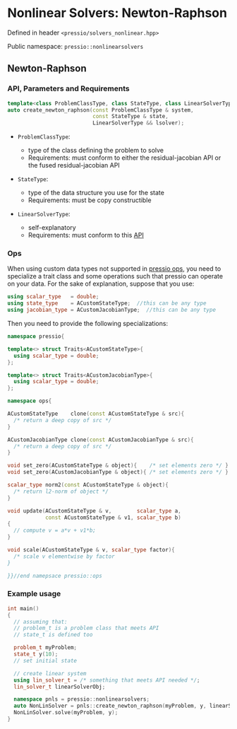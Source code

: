 
# Nonlinear Solvers: Newton-Raphson 

Defined in header `<pressio/solvers_nonlinear.hpp>`

Public namespace: `pressio::nonlinearsolvers`


## Newton-Raphson

### API, Parameters and Requirements
```cpp
template<class ProblemClassType, class StateType, class LinearSolverType>
auto create_newton_raphson(const ProblemClassType & system,
						   const StateType & state,
						   LinearSolverType && lsolver);
```

- `ProblemClassType`:
  - type of the class defining the problem to solve
  - Requirements: must conform to either the residual-jacobian API or the fused residual-jacobian API

- `StateType`:
  - type of the data structure you use for the state
  - Requirements: must be copy constructible

- `LinearSolverType`:
  - self-explanatory
  - Requirements: must conform to this [API](/Users/fnrizzi/Desktop/work/ROM/gitrepos/pressio/docs/html/md_pages_components_linsolvers.html)

### Ops
When using custom data types not supported in [pressio ops](/Users/fnrizzi/Desktop/work/ROM/gitrepos/pressio/docs/html/md_pages_components_ops.html), you need to specialize a trait class and some operations
such that pressio can operate on your data. For the sake of explanation, suppose that you use:

```cpp
using scalar_type   = double;
using state_type    = ACustomStateType;  //this can be any type
using jacobian_type = ACustomJacobianType;  //this can be any type
```

Then you need to provide the following specializations:

```cpp
namespace pressio{

template<> struct Traits<ACustomStateType>{
  using scalar_type = double;
};

template<> struct Traits<ACustomJacobianType>{
  using scalar_type = double;
};

namespace ops{

ACustomStateType    clone(const ACustomStateType & src){
  /* return a deep copy of src */
}

ACustomJacobianType clone(const ACustomJacobianType & src){
  /* return a deep copy of src */
}

void set_zero(ACustomStateType & object){    /* set elements zero */ }
void set_zero(ACustomJacobianType & object){ /* set elements zero */ }

scalar_type norm2(const ACustomStateType & object){
  /* return l2-norm of object */
}

void update(ACustomStateType & v,		 scalar_type a,
			const ACustomStateType & v1, scalar_type b)
{
  // compute v = a*v + v1*b;
}

void scale(ACustomStateType & v, scalar_type factor){
  /* scale v elementwise by factor
}

}}//end namepsace pressio::ops
```

### Example usage
```cpp
int main()
{
  // assuming that:
  // problem_t is a problem class that meets API
  // state_t is defined too

  problem_t myProblem;
  state_t y(10);
  // set initial state

  // create linear system
  using lin_solver_t = /* something that meets API needed */;
  lin_solver_t linearSolverObj;

  namespace pnls = pressio::nonlinearsolvers;
  auto NonLinSolver = pnls::create_newton_raphson(myProblem, y, linearSolverObj);
  NonLinSolver.solve(myProblem, y);
}
```
